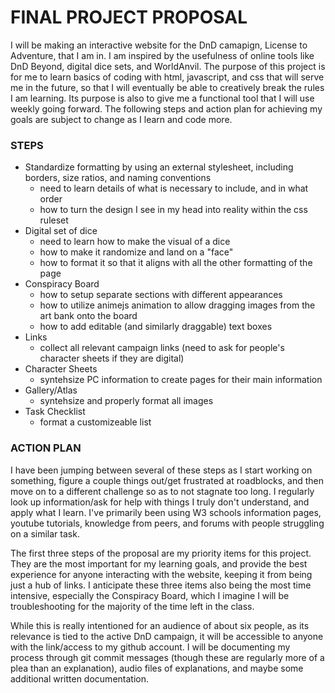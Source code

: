 # FINAL PROJECT PROPOSAL

I will be making an interactive website for the DnD camapign, License to Adventure, that I am in. I am inspired by the usefulness of online tools like DnD Beyond, digital dice sets, and WorldAnvil. The purpose of this project is for me to learn basics of coding with html, javascript, and css that will serve me in the future, so that I will eventually be able to creatively break the rules I am learning. Its purpose is also to give me a functional tool that I will use weekly going forward. The following steps and action plan for achieving my goals are subject to change as I learn and code more.

### STEPS

- Standardize formatting by using an external stylesheet, including borders, size ratios, and naming conventions
	- need to learn details of what is necessary to include, and in what order
	- how to turn the design I see in my head into reality within the css ruleset
- Digital set of dice
	- need to learn how to make the visual of a dice
	- how to make it randomize and land on a "face"
	- how to format it so that it aligns with all the other formatting of the page
- Conspiracy Board
	- how to setup separate sections with different appearances
	- how to utilize animejs animation to allow dragging images from the art bank onto the board
	- how to add editable (and similarly draggable) text boxes
- Links
	- collect all relevant campaign links (need to ask for people's character sheets if they are digital)
- Character Sheets
	- syntehsize PC information to create pages for their main information
- Gallery/Atlas
	- syntehsize and properly format all images
- Task Checklist
	- format a customizeable list


### ACTION PLAN

I have been jumping between several of these steps as I start working on something, figure a couple things out/get frustrated at roadblocks, and then move on to a different challenge so as to not stagnate too long. I regularly look up information/ask for help with things I truly don't understand, and apply what I learn. I've primarily been using W3 schools information pages, youtube tutorials, knowledge from peers, and forums with people struggling on a similar task. 

The first three steps of the proposal are my priority items for this project. They are the most important for my learning goals, and provide the best experience for anyone interacting with the website, keeping it from being just a hub of links. I anticipate these three items also being the most time intensive, especially the Conspiracy Board, which I imagine I will be troubleshooting for the majority of the time left in the class.

While this is really intentioned for an audience of about six people, as its relevance is tied to the active DnD campaign, it will be accessible to anyone with the link/access to my github account. I will be documenting my process through git commit messages (though these are regularly more of a plea than an explanation), audio files of explanations, and maybe some additional written documentation.
